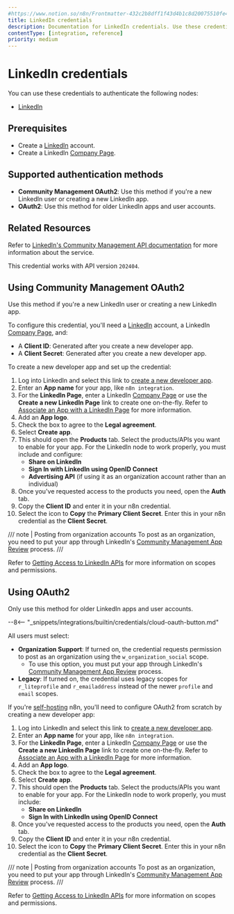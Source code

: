```yaml
---
#https://www.notion.so/n8n/Frontmatter-432c2b8dff1f43d4b1c8d20075510fe4
title: LinkedIn credentials
description: Documentation for LinkedIn credentials. Use these credentials to authenticate LinkedIn in n8n, a workflow automation platform.
contentType: [integration, reference]
priority: medium
---
```


# LinkedIn credentials

You can use these credentials to authenticate the following nodes:

- [LinkedIn](/integrations/builtin/app-nodes/n8n-nodes-base.linkedin.md)


## Prerequisites

* Create a [LinkedIn](https://www.linkedin.com/) account.
* Create a LinkedIn [Company Page](https://www.linkedin.com/help/linkedin/answer/a543852).

## Supported authentication methods

- **Community Management OAuth2**: Use this method if you're a new LinkedIn user or creating a new LinkedIn app.
- **OAuth2**: Use this method for older LinkedIn apps and user accounts.

## Related Resources

Refer to [LinkedIn's Community Management API documentation](https://learn.microsoft.com/en-us/linkedin/marketing/community-management/community-management-overview?view=li-lms-2024-04) for more information about the service.

This credential works with API version `202404`.

## Using Community Management OAuth2

Use this method if you're a new LinkedIn user or creating a new LinkedIn app.

To configure this credential, you'll need a [LinkedIn](https://www.linkedin.com/) account, a LinkedIn [Company Page](https://www.linkedin.com/help/linkedin/answer/a543852), and:

- A **Client ID**: Generated after you create a new developer app.
- A **Client Secret**: Generated after you create a new developer app.

To create a new developer app and set up the credential:

1. Log into LinkedIn and select this link to [create a new developer app](https://www.linkedin.com/developers/apps/new).
2. Enter an **App name** for your app, like `n8n integration`.
3. For the **LinkedIn Page**, enter a LinkedIn [Company Page](https://www.linkedin.com/help/linkedin/answer/a543852) or use the **Create a new LinkedIn Page** link to create one on-the-fly. Refer to [Associate an App with a LinkedIn Page](https://www.linkedin.com/help/linkedin/answer/a548360) for more information. 
4. Add an **App logo**.
5. Check the box to agree to the **Legal agreement**.
6. Select **Create app**.
7. This should open the **Products** tab. Select the products/APIs you want to enable for your app. For the LinkedIn node to work properly, you must include and configure:
	- **Share on LinkedIn**
	- **Sign In with LinkedIn using OpenID Connect**
 	- **Advertising API** (if using it as an organization account rather than an individual)
8. Once you've requested access to the products you need, open the **Auth** tab.
9. Copy the **Client ID** and enter it in your n8n credential.
10. Select the icon to **Copy** the **Primary Client Secret**. Enter this in your n8n credential as the **Client Secret**.

/// note | Posting from organization accounts
To post as an organization, you need to put your app through LinkedIn's [Community Management App Review](https://learn.microsoft.com/en-us/linkedin/marketing/community-management-app-review) process.
///

Refer to [Getting Access to LinkedIn APIs](https://learn.microsoft.com/en-us/linkedin/shared/authentication/getting-access) for more information on scopes and permissions.

## Using OAuth2

Only use this method for older LinkedIn apps and user accounts.

--8<-- "_snippets/integrations/builtin/credentials/cloud-oauth-button.md"

All users must select:

- **Organization Support**: If turned on, the credential requests permission to post as an organization using the `w_organization_social` scope.
	- To use this option, you must put your app through LinkedIn's [Community Management App Review](https://learn.microsoft.com/en-us/linkedin/marketing/community-management-app-review) process.
- **Legacy**: If turned on, the credential uses legacy scopes for `r_liteprofile` and `r_emailaddress` instead of the newer `profile` and `email` scopes.

If you're [self-hosting](/hosting/index.md) n8n, you'll need to configure OAuth2 from scratch by creating a new developer app:

1. Log into LinkedIn and select this link to [create a new developer app](https://www.linkedin.com/developers/apps/new).
2. Enter an **App name** for your app, like `n8n integration`.
3. For the **LinkedIn Page**, enter a LinkedIn [Company Page](https://www.linkedin.com/help/linkedin/answer/a543852) or use the **Create a new LinkedIn Page** link to create one on-the-fly. Refer to [Associate an App with a LinkedIn Page](https://www.linkedin.com/help/linkedin/answer/a548360) for more information. 
4. Add an **App logo**.
5. Check the box to agree to the **Legal agreement**.
6. Select **Create app**.
7. This should open the **Products** tab. Select the products/APIs you want to enable for your app. For the LinkedIn node to work properly, you must include:
	- **Share on LinkedIn**
	- **Sign In with LinkedIn using OpenID Connect**
8. Once you've requested access to the products you need, open the **Auth** tab.
9. Copy the **Client ID** and enter it in your n8n credential.
10. Select the icon to **Copy** the **Primary Client Secret**. Enter this in your n8n credential as the **Client Secret**.

/// note | Posting from organization accounts
To post as an organization, you need to put your app through LinkedIn's [Community Management App Review](https://learn.microsoft.com/en-us/linkedin/marketing/community-management-app-review) process.
///

Refer to [Getting Access to LinkedIn APIs](https://learn.microsoft.com/en-us/linkedin/shared/authentication/getting-access) for more information on scopes and permissions.
